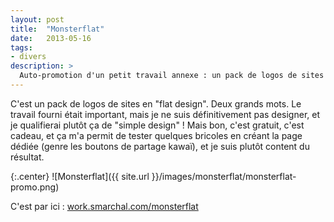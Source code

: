 ```yaml
---
layout: post
title:  "Monsterflat"
date:   2013-05-16
tags: 
- divers
description: >
  Auto-promotion d'un petit travail annexe : un pack de logos de sites en flat design.
---
```


C'est un pack de logos de sites en "flat design". Deux grands mots. Le travail fourni était important, mais je ne suis définitivement pas designer, et je qualifierai plutôt ça de "simple design" !
Mais bon, c'est gratuit, c'est cadeau, et ça m'a permit de tester quelques bricoles en créant la page dédiée (genre les boutons de partage kawaï), et je suis plutôt content du résultat.

{:.center}
![Monsterflat]({{ site.url }}/images/monsterflat/monsterflat-promo.png)

C'est par ici : [work.smarchal.com/monsterflat](http://work.smarchal.com/monsterflat/)